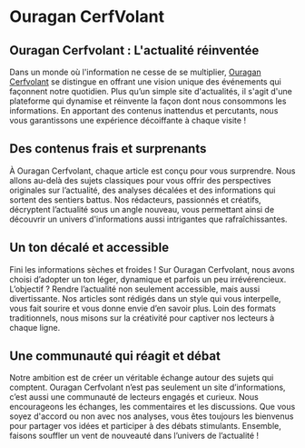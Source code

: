 # Ouragan CerfVolant

<h2>Ouragan Cerfvolant : L'actualité réinventée</h2>

Dans un monde où l'information ne cesse de se multiplier, <a href="https://ouragan-cerfvolant.fr/">Ouragan Cerfvolant</a> se distingue en offrant une vision unique des événements qui façonnent notre quotidien. Plus qu’un simple site d'actualités, il s'agit d'une plateforme qui dynamise et réinvente la façon dont nous consommons les informations. En apportant des contenus inattendus et percutants, nous vous garantissons une expérience décoiffante à chaque visite !

<h2>Des contenus frais et surprenants</h2>

À Ouragan Cerfvolant, chaque article est conçu pour vous surprendre. Nous allons au-delà des sujets classiques pour vous offrir des perspectives originales sur l’actualité, des analyses décalées et des informations qui sortent des sentiers battus. Nos rédacteurs, passionnés et créatifs, décryptent l’actualité sous un angle nouveau, vous permettant ainsi de découvrir un univers d'informations aussi intrigantes que rafraîchissantes.

<h2>Un ton décalé et accessible</h2>

Fini les informations sèches et froides ! Sur Ouragan Cerfvolant, nous avons choisi d’adopter un ton léger, dynamique et parfois un peu irrévérencieux. L’objectif ? Rendre l’actualité non seulement accessible, mais aussi divertissante. Nos articles sont rédigés dans un style qui vous interpelle, vous fait sourire et vous donne envie d’en savoir plus. Loin des formats traditionnels, nous misons sur la créativité pour captiver nos lecteurs à chaque ligne.

<h2>Une communauté qui réagit et débat</h2>

Notre ambition est de créer un véritable échange autour des sujets qui comptent. Ouragan Cerfvolant n’est pas seulement un site d’informations, c’est aussi une communauté de lecteurs engagés et curieux. Nous encourageons les échanges, les commentaires et les discussions. Que vous soyez d'accord ou non avec nos analyses, vous êtes toujours les bienvenus pour partager vos idées et participer à des débats stimulants. Ensemble, faisons souffler un vent de nouveauté dans l’univers de l’actualité !
